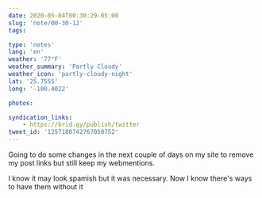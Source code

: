 ```yaml
---
date: 2020-05-04T00:30:29-05:00
slug: 'note/00-30-12'
tags:

type: 'notes'
lang: 'en'
weather: '77°F'
weather_summary: 'Partly Cloudy'
weather_icon: 'partly-cloudy-night'
lat: '25.7555'
long: '-100.4022'

photos:

syndication_links:
    - https://brid.gy/publish/twitter
tweet_id: '1257180742767050752'
---
```

Going to do some changes in the next couple of days on my site to remove my  post links but still keep my webmentions. 

I know it may look spamish but it was necessary. Now I know there's ways to have them without it